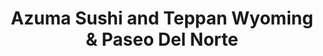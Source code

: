 ---
layout: place
title: "Azuma Sushi and Teppan Wyoming & Paseo Del Norte"
permalink: /new-mexico/albuquerque/azuma-sushi-and-teppan-wyoming-paseo-del-norte.html
stateAbbr: NM
stateName: New Mexico
cityName: Albuquerque
place_id: ChIJJZvaAJV1IocR4uyZN0dxI0k
photos:
  - name: >-
      places/ChIJJZvaAJV1IocR4uyZN0dxI0k/photos/AeeoHcLtgCUC5RXui9oM6kvRkNDAhn-CfCjveSCf1_YrA6MlPQ7teKXPd6UVDtHOwiV8STKjbE3EQJoQU64SiFbb_BlXAqMzSV6YDkubhl3oCUOFiww6FRe3TM-iu0WDJJr0f4gvF3MWMSgkWc7SV49mr1hefF-nEjprkqs5z6zKduYPHyW0lJicIaEUWyy0e7E2aVf18974mooAMbRCOqbY7eC5EKpKNd5HdD9USy2SicoiHrasvLSKi96sl7GykJR-OfjFus7x8Jl9KOIIsuwXT4kkFBdQCRmhEVPOcQUf8Ly0mA
    widthPx: 1416
    heightPx: 1000
    authorAttributions:
      - displayName: Azuma Sushi and Teppan Wyoming & Paseo Del Norte
        uri: https://maps.google.com/maps/contrib/100148866117101378118
        photoUri: >-
          https://lh3.googleusercontent.com/a-/ALV-UjXBId2GJwamVM6wgFNnQazaQZAsxVxv4SxFO0pEYfCHcmc_zQ1h=s100-p-k-no-mo
    flagContentUri: >-
      https://www.google.com/local/imagery/report/?cb_client=maps_api_places.places_api&image_key=!1e10!2sAF1QipMrieVBMa7eTcKcQdFYjz4ku9BwTmvBF5BvzVNt&hl=en-US
    googleMapsUri: >-
      https://www.google.com/maps/place//data=!3m4!1e2!3m2!1sAF1QipMrieVBMa7eTcKcQdFYjz4ku9BwTmvBF5BvzVNt!2e10!4m2!3m1!1s0x8722759500da9b25:0x492371473799ece2
  - name: >-
      places/ChIJJZvaAJV1IocR4uyZN0dxI0k/photos/AeeoHcLbb8oPW4xXoMt5jRHDZ1D7zfh99uZKLKQrmo39qw_CybVTB1nucTig1_0V7QQpRhIyHPTG_IrWrFegFd1UyRoHSzGHiotb0yTTFvEitExsJXQRjeS1ZwcSeniwDdC-lBZ9Vy8szjyDc7Kknh5zdIYvYMrnbdO-HgODkF0h3U-EuGIWMn8CnsqGyYOv7Tuizg3RphGYSfaIuxabKdyTReoNScFx8isfi6xmgtPyXfCbhr0S7TNG-4cHra4kNkzYcSO25r0XttH_ItqJOPsgR9i4AMdI4d8IjBpzendPgKbW9A
    widthPx: 1080
    heightPx: 608
    authorAttributions:
      - displayName: Azuma Sushi and Teppan Wyoming & Paseo Del Norte
        uri: https://maps.google.com/maps/contrib/100148866117101378118
        photoUri: >-
          https://lh3.googleusercontent.com/a-/ALV-UjXBId2GJwamVM6wgFNnQazaQZAsxVxv4SxFO0pEYfCHcmc_zQ1h=s100-p-k-no-mo
    flagContentUri: >-
      https://www.google.com/local/imagery/report/?cb_client=maps_api_places.places_api&image_key=!1e10!2sAF1QipP2UdC-Io3_6eC2dwumsJqI93bf61c-GyozDs3c&hl=en-US
    googleMapsUri: >-
      https://www.google.com/maps/place//data=!3m4!1e2!3m2!1sAF1QipP2UdC-Io3_6eC2dwumsJqI93bf61c-GyozDs3c!2e10!4m2!3m1!1s0x8722759500da9b25:0x492371473799ece2
  - name: >-
      places/ChIJJZvaAJV1IocR4uyZN0dxI0k/photos/AeeoHcJ4sZ1RPHo-nNH4Suyq_T9leQwFPveDlVBnjllBvgZjBkrF3W0TvgWx3V7hCJ1S6N3vz9O886m_F1cOmwMFlx1PlN9Bn8orOiWGUmsFYPMkcwX74fYy_8f0YpAEHdBqN5nR_HqRkeRrZjOYEhaOoaWUZ4DNOIAC7wjloWhLQMeTsPg5gch0wRpIziTUN8XHZbUjLNqgz_eDkXbacq-EqwM_KwRroa1CV4YMQpiHNwHNdZ37m8yXI-4Wgy00wkvD1sGUN07pa3BOOQoXlS2dLw2FLsKkTm7Dly8yvNTpKUXHJ_rxbD6AY9l5W_lr9syJxEimNrh09m938VVsDu54ZOA4Pg7lgnkhME8uoODagWpZn-S0sOfK3idhxrkPa5FjP2wkKCmJIK4Q3-KPL3Q1glwLSeO5skSXCxv84Ig3rhtLXw
    widthPx: 4080
    heightPx: 3072
    authorAttributions:
      - displayName: Marco Ortiz
        uri: https://maps.google.com/maps/contrib/107166735257932710279
        photoUri: >-
          https://lh3.googleusercontent.com/a-/ALV-UjUPkY1XIHUvef7bUgO5wZPP7NGSkcnCHs1bT0xufxd0lYbmn_37BA=s100-p-k-no-mo
    flagContentUri: >-
      https://www.google.com/local/imagery/report/?cb_client=maps_api_places.places_api&image_key=!1e10!2sCIHM0ogKEICAgIDTic6eXA&hl=en-US
    googleMapsUri: >-
      https://www.google.com/maps/place//data=!3m4!1e2!3m2!1sCIHM0ogKEICAgIDTic6eXA!2e10!4m2!3m1!1s0x8722759500da9b25:0x492371473799ece2
  - name: >-
      places/ChIJJZvaAJV1IocR4uyZN0dxI0k/photos/AeeoHcI97V_ojmHLCK7y-DQLqlhzLkP4Wx9vjsMNDhupNWna1_DVKh0qSJN5fB4yempVtgL8IDkCsfPfOj57wUX78taHuyVTuGBDv4k66jWABP1RZdsAmkupY9B0Ad7uOwnE5k5Axac1e7FPiTFxozg23AUchvPMGNx4m8zbQxWdvirTZ_POfimgZC0nlobeOhkyXQM5UNjWLUk2j7XpeiIhel5FBV4kbZ6Y5D_K4XMo8igzS8ipSewt7EyQSW6bph18H4xntYZbDwbaqzzD4Q44x5yLN04pivYJ8Ej0cXwI28g7JbwP_-fmDAentvHbXIir259MWDb5kXngWsaw3-twO4kr3a6FAYucyPCSWq3m_RldnoGD-vGCmmLE9FFjApmmIq6JKSpPxkSpzT1wDyZ7BGvfjXAL0Kl_oQ6YZCGrCnQtGAs
    widthPx: 4080
    heightPx: 3072
    authorAttributions:
      - displayName: Acacia Vesely
        uri: https://maps.google.com/maps/contrib/106506539866830812138
        photoUri: >-
          https://lh3.googleusercontent.com/a-/ALV-UjXdBD3L6FVgf78CfH7hbfWMdbPzP61OLbxTDkGhYyxf66IfaFk=s100-p-k-no-mo
    flagContentUri: >-
      https://www.google.com/local/imagery/report/?cb_client=maps_api_places.places_api&image_key=!1e10!2sCIHM0ogKEICAgICr4fSqswE&hl=en-US
    googleMapsUri: >-
      https://www.google.com/maps/place//data=!3m4!1e2!3m2!1sCIHM0ogKEICAgICr4fSqswE!2e10!4m2!3m1!1s0x8722759500da9b25:0x492371473799ece2
  - name: >-
      places/ChIJJZvaAJV1IocR4uyZN0dxI0k/photos/AeeoHcJC5WyIh8QWgqnkfgE3KHsxVShQHnqXuW0UzVxGZEp89Xx3Se1KvZDngfSMTJ9bh3PhjGSW10ufZ0AjruphvtS48w5_YLlnT9qeFjF02igVepjQJtGsn9Lt7CFsQqlKoHUFcQnnAxioYFqqwTwOQ7jGv6RNzqY8JLT9JruBm3tUA6kOI6dX9Gl1QwfVzhhSsms8OY-rI2hJwPWDemtNqNOWQvCXREgRd3HcSPwul-cNEF9co_xdlasbSJdDuwmRxQqXDHPIppfYmcjt677WTJJAnMPoIz2_SnhesE4hK9npfa4Olmc-l9G0qAilBK2D204zD_oVLqGj1vUtTDzHdxclj3sAJShqabmvsLPJhwkL8a1lsGoPIxWX6mN6kckQPmVX2reaDRlr3bbk3VLcX8Qp60limg2KiGWNr9iA0FT__g
    widthPx: 4000
    heightPx: 3000
    authorAttributions:
      - displayName: Our Family Clan Times
        uri: https://maps.google.com/maps/contrib/105451164898992658293
        photoUri: >-
          https://lh3.googleusercontent.com/a-/ALV-UjUbgxfHiDxwrzm24htFPOy-fbOPc1e2Dtk-vT7ixBR6bcMUePas=s100-p-k-no-mo
    flagContentUri: >-
      https://www.google.com/local/imagery/report/?cb_client=maps_api_places.places_api&image_key=!1e10!2sCIHM0ogKEICAgIDBgOGFDA&hl=en-US
    googleMapsUri: >-
      https://www.google.com/maps/place//data=!3m4!1e2!3m2!1sCIHM0ogKEICAgIDBgOGFDA!2e10!4m2!3m1!1s0x8722759500da9b25:0x492371473799ece2
  - name: >-
      places/ChIJJZvaAJV1IocR4uyZN0dxI0k/photos/AeeoHcIrPbziaYVr0nn6mJUk_rtgKlmbDuW3twtNKUB3CTe7T50fs3tPHqawHvl2DK3a3ZuOR_YxDREyJ3ublALJw0pRF_zQNrYhr4o_OcLs3o4wV6l9ccYxZC9vU24P8itoJSzO7kdI_aiw5hx-JHSkNs7uBH9vjn8vJUBf8aqU6okXIOiYZp6ge_kTHtTL_aA6lTDLRq7Fbh03ubz-JsbutKenNRwdsSb1jLkdRwbI6b5c4T5xTs4XPyFXgcJ1gkAAJO9aFoYf636TYjVmiimL_lOKvJGWZ4QGpEl2uyT1zMxi2queoMAbAIl0m2JfbiQ7ksv44ESej13kk381qcsNZCnZRvZKzzWInbzttYIqXrGJKum3SQg-dcN6BkJKjwpEsHanraFFoZ4yz9OUFSHthJfqLXKAq9WCcY1Ag1nve_it2Lo
    widthPx: 4080
    heightPx: 3072
    authorAttributions:
      - displayName: Marco Ortiz
        uri: https://maps.google.com/maps/contrib/107166735257932710279
        photoUri: >-
          https://lh3.googleusercontent.com/a-/ALV-UjUPkY1XIHUvef7bUgO5wZPP7NGSkcnCHs1bT0xufxd0lYbmn_37BA=s100-p-k-no-mo
    flagContentUri: >-
      https://www.google.com/local/imagery/report/?cb_client=maps_api_places.places_api&image_key=!1e10!2sCIHM0ogKEICAgIDTie7pkwE&hl=en-US
    googleMapsUri: >-
      https://www.google.com/maps/place//data=!3m4!1e2!3m2!1sCIHM0ogKEICAgIDTie7pkwE!2e10!4m2!3m1!1s0x8722759500da9b25:0x492371473799ece2
  - name: >-
      places/ChIJJZvaAJV1IocR4uyZN0dxI0k/photos/AeeoHcK35FQiBrOAUGYzY_4Ul_8RXYUDRlb8h32BupkX8TfrXUspSZp5VLho5e_56zcJjma6MAsi3EwDKCGXiZEK5E27SKI3mR6oCOZw413uz0XIeVBqqMyuRVWqRbwfqK97IsO7oiOtee-Gpp0YXE2T7_q88QfAXl_eNsP9J3RzzR7zry3cGvCxUEJXo_InUhK3yEnEqFG-knp4f1Tay2O8TTaGbFac91cDMM5VGQp6VnlFzDBwTqsJp9JM4WmK9GvbSFJvfkMJzTe3sdqoth0dUxDkeRZ8dS9mYH5bs_3WmrjqAqJaR032uvLQkanHh3_jyWMpCloC0lDJJ8zK-589W0IzUswQmEv0UqJoubIjccbsKRMsFTkQTPXiaE2F73nTbBjar0wHt5yvrJLkGI5vxyNkV5R8oIYPqqVyHKDcWNOCfg
    widthPx: 4032
    heightPx: 3024
    authorAttributions:
      - displayName: Justin Nguyen (JNguyen20)
        uri: https://maps.google.com/maps/contrib/113754300842283772518
        photoUri: >-
          https://lh3.googleusercontent.com/a-/ALV-UjUt2aPjirO3OLe-GAiKIytrwhd9-G6Gjzl35vq-AmfCwYa4IrGU=s100-p-k-no-mo
    flagContentUri: >-
      https://www.google.com/local/imagery/report/?cb_client=maps_api_places.places_api&image_key=!1e10!2sCIHM0ogKEICAgICfkeipfQ&hl=en-US
    googleMapsUri: >-
      https://www.google.com/maps/place//data=!3m4!1e2!3m2!1sCIHM0ogKEICAgICfkeipfQ!2e10!4m2!3m1!1s0x8722759500da9b25:0x492371473799ece2
  - name: >-
      places/ChIJJZvaAJV1IocR4uyZN0dxI0k/photos/AeeoHcLWM-J19YnkEyVTKNoCxEP4MGXGEwVHjRDoR4tu9hD5ScC5Nb_4u0CC6GIAjESxO3QUw8lRoSWNZEY1KPy062KWo58wJ8WpVsc-kOfItQWDYOnwY_533U7sVXk7USetkHGSVWx8mqadJDlM5O1mMmTBP4Hed5xmOIF-InfI4ggv_6bONPc8sOjU6WLsYeetkQpJIlVvRNFc6byqYHLzv_W8nIseVl1eJHnspwgNSr-9Axl2x24iI-aZXOJs5zzMcbSXsmOHk1eFkKdv7cNj_pqDtwXy9SCdvXUC0h0mTtEiAmM1DNejFfuzPzAbcgquPuGwFO_X__cXvBDvr-2jgF0S8Wsc8lkHDjq3CJavJ9dBSmq8cM1yxuTOEgUOgYl4qLGRokqIZ63l5opfOkOv2Zuerwu8rP8BMb9_O1Q42dOICg
    widthPx: 4032
    heightPx: 3024
    authorAttributions:
      - displayName: Paul Meehan
        uri: https://maps.google.com/maps/contrib/101768777571233811078
        photoUri: >-
          https://lh3.googleusercontent.com/a-/ALV-UjXau986EWpMvAEZzovhQFI3whYPAToJSP2ANLuxWc9wcIHap7Gi=s100-p-k-no-mo
    flagContentUri: >-
      https://www.google.com/local/imagery/report/?cb_client=maps_api_places.places_api&image_key=!1e10!2sCIHM0ogKEICAgIDzhZmbKw&hl=en-US
    googleMapsUri: >-
      https://www.google.com/maps/place//data=!3m4!1e2!3m2!1sCIHM0ogKEICAgIDzhZmbKw!2e10!4m2!3m1!1s0x8722759500da9b25:0x492371473799ece2
  - name: >-
      places/ChIJJZvaAJV1IocR4uyZN0dxI0k/photos/AeeoHcKaYf90zdLtO7t8ng7XfNGeIS6wERnunw0_v5U1_Mk3uSHscD-H0LazFR0XWLCQMih4G8VGroPZyoqkJWB283lUg_KlhqQfg_Socw5sosVN6tstp4UpoPD3A_egbryJkU616x2BGncJFXUmPlBTUi72m4FGFftvxh63IJBOYffXgiOl4VSkUpZQEkEG2vuyZvboyqLm7si1A-llNf86RC7p-a2jlZSNYKAzmV6Q6m--yZbIvZAiNm-vye94Xw24x-MfrbGkJtAgf9_Pf23ouO4VnE64pc4rUDhKSLgWCYLYSsiYmC8VpKUIhb_l5beGtM_9SPomPOfvmHOty3Ky5qDK0Tun5qhQLLd3hnPuluOxlvCicXvZy5YgqScg_gozafXVsZWT39DuoDf9g1Aepxt1jNEBzVWlJ2MA5e_c1sqnq2_u
    widthPx: 3000
    heightPx: 4000
    authorAttributions:
      - displayName: Jude Bustos
        uri: https://maps.google.com/maps/contrib/118179225087521255221
        photoUri: >-
          https://lh3.googleusercontent.com/a-/ALV-UjVZ-GvUQyGFAouW7c3gb41MKxu9j1Zg_hIKQqjkd_zN3Jt-voXDZg=s100-p-k-no-mo
    flagContentUri: >-
      https://www.google.com/local/imagery/report/?cb_client=maps_api_places.places_api&image_key=!1e10!2sCIHM0ogKEICAgMCA2tzZywE&hl=en-US
    googleMapsUri: >-
      https://www.google.com/maps/place//data=!3m4!1e2!3m2!1sCIHM0ogKEICAgMCA2tzZywE!2e10!4m2!3m1!1s0x8722759500da9b25:0x492371473799ece2
  - name: >-
      places/ChIJJZvaAJV1IocR4uyZN0dxI0k/photos/AeeoHcJ0QvAfwWU5ig1q1uCCROScsi1e8NXE9vGDmr_qBD5zIOaOjwAFsF2nAzUgP_1Vubd-5gPNFLU5jcX2SuJbL0IC90tQYl1SWS_yzPLg4yVEMTKuyQXGUp1WFU0d5Whz9M568jKe3Cf5iHrAvr0ls559o1c63oMYAvnlAXot6DTPa6iQ2oi5bJw24v5ucK5gwouxZYiklOpuqYWgc50BlK9nDRt7xW8-oboumrGSUherE0Rkl03RIvT0P3vSknkCNKjjQGXuhLT6AJZsVM8_27FqID2iyANm-iZEaBJD0YuC6429fvckD1PN2uCt1jIzH7HhBuCLs_X93btLyx86bTPb1XLlYbSTHGWMcYm4rQQth0LIGXgwyW-H--zIAX8DQql-sXJqkPhbzp3wGjvYuFclzC-Qv_-Zov202MpLSMoYn3ae
    widthPx: 4032
    heightPx: 1960
    authorAttributions:
      - displayName: Foodie Albuquerque
        uri: https://maps.google.com/maps/contrib/114104943924492932719
        photoUri: >-
          https://lh3.googleusercontent.com/a-/ALV-UjVmdbIBaoIURT4EeCYP7dXiUGYyhZ9-mzK6xbBVN5GkF-m9ACp0=s100-p-k-no-mo
    flagContentUri: >-
      https://www.google.com/local/imagery/report/?cb_client=maps_api_places.places_api&image_key=!1e10!2sCIHM0ogKEICAgID-06aO-AE&hl=en-US
    googleMapsUri: >-
      https://www.google.com/maps/place//data=!3m4!1e2!3m2!1sCIHM0ogKEICAgID-06aO-AE!2e10!4m2!3m1!1s0x8722759500da9b25:0x492371473799ece2
address: 8104 Wyoming Blvd NE B, Albuquerque, NM 87113, USA
street: 8104 Wyoming Blvd NE B
city: Albuquerque
state: NM
zip: '87113'
country: USA
neighborhood: Nor Este
latitude: '35.175320'
longitude: '-106.555664'
accessibility_options:
  wheelchairAccessibleParking: true
  wheelchairAccessibleEntrance: true
  wheelchairAccessibleRestroom: true
  wheelchairAccessibleSeating: true
business_status: OPERATIONAL
name: Azuma Sushi and Teppan Wyoming & Paseo Del Norte
google_maps_links:
  directionsUri: >-
    https://www.google.com/maps/dir//''/data=!4m7!4m6!1m1!4e2!1m2!1m1!1s0x8722759500da9b25:0x492371473799ece2!3e0
  placeUri: https://maps.google.com/?cid=5270180539643063522
  writeAReviewUri: >-
    https://www.google.com/maps/place//data=!4m3!3m2!1s0x8722759500da9b25:0x492371473799ece2!12e1
  reviewsUri: >-
    https://www.google.com/maps/place//data=!4m4!3m3!1s0x8722759500da9b25:0x492371473799ece2!9m1!1b1
  photosUri: >-
    https://www.google.com/maps/place//data=!4m3!3m2!1s0x8722759500da9b25:0x492371473799ece2!10e5
primary_type: Sushi Restaurant
opening_hours:
  regular: null
  current: null
secondary_opening_hours:
  regular:
    weekdayDescriptions: null
    type: null
  current:
    weekdayDescriptions: null
    type: null
phone: (505) 821-3583
price_level: PRICE_LEVEL_MODERATE
price_range: $20 &ndash; $30
rating: '4.1'
rating_count: 860
website: https://www.azuma-sushi-teppan-abq.com/
description: null
reviews: null
parking_options: null
payment_options: null
allow_dogs: null
curbside_pickup: null
delivery: null
dine_in: null
good_for_children: null
good_for_groups: null
good_for_sports: null
live_music: null
menu_for_children: null
outdoor_seating: null
reservable: null
restroom: null
serves_beer: null
serves_breakfast: null
serves_brunch: null
serves_cocktails: null
serves_coffee: null
serves_dinner: null
serves_dessert: null
serves_lunch: null
serves_vegetarian_food: null
serves_wine: null
takeout: null

---